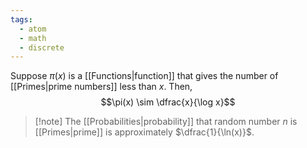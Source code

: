 ```yaml
---
tags:
  - atom
  - math
  - discrete
---
```

Suppose $\pi(x)$ is a [[Functions|function]] that gives the number of [[Primes|prime numbers]] less than $x$. Then,
$$\pi(x) \sim \dfrac{x}{\log x}$$
> [!note] The [[Probabilities|probability]] that random number $n$ is [[Primes|prime]] is approximately $\dfrac{1}{\ln(x)}$.
